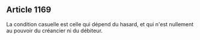 Article 1169
----
La condition casuelle est celle qui dépend du hasard, et qui n'est nullement au
pouvoir du créancier ni du débiteur.
